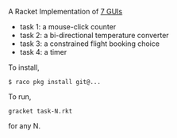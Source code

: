 
A Racket Implementation of [7 GUIs](https://eugenkiss.github.io/7guis/)

- task 1: a mouse-click counter 
- task 2: a bi-directional temperature converter 
- task 3: a constrained flight booking choice 
- task 4: a timer 


To install, 
```
$ raco pkg install git@...
```

To run, 
```
gracket task-N.rkt
```
for any N. 

